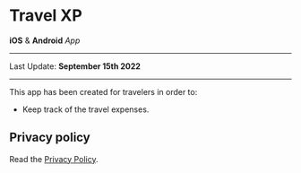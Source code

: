 # Travel XP

**iOS** & **Android** *App*

* * *

Last Update: **September 15th 2022**

* * *

This app has been created for travelers in order to:

* Keep track of the travel expenses.

## Privacy policy

Read the [Privacy Policy](./privacy.html).